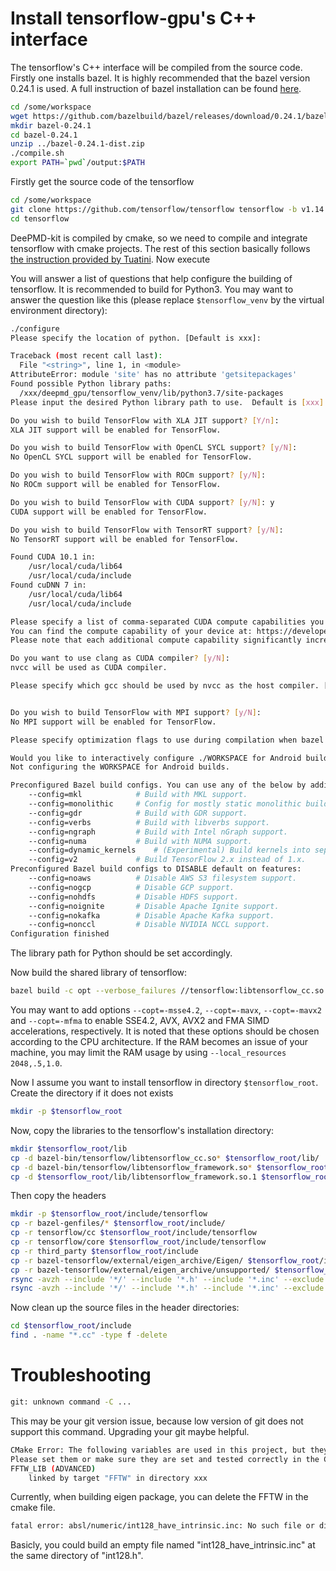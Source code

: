 # Install tensorflow-gpu's C++ interface 
The tensorflow's C++ interface will be compiled from the source code. Firstly one installs bazel. It is highly recommended that the bazel version 0.24.1 is used. A full instruction of bazel installation can be found [here](https://docs.bazel.build/versions/master/install.html).
```bash
cd /some/workspace
wget https://github.com/bazelbuild/bazel/releases/download/0.24.1/bazel-0.24.1-dist.zip
mkdir bazel-0.24.1
cd bazel-0.24.1
unzip ../bazel-0.24.1-dist.zip
./compile.sh
export PATH=`pwd`/output:$PATH
```

Firstly get the source code of the tensorflow
```bash
cd /some/workspace
git clone https://github.com/tensorflow/tensorflow tensorflow -b v1.14.0 --depth=1
cd tensorflow
```

DeePMD-kit is compiled by cmake, so we need to compile and integrate tensorflow with cmake projects. The rest of this section basically follows [the instruction provided by Tuatini](http://tuatini.me/building-tensorflow-as-a-standalone-project/). Now execute

You will answer a list of questions that help configure the building of tensorflow. It is recommended to build for Python3. You may want to answer the question like this (please replace `$tensorflow_venv` by the virtual environment directory):
```bash
./configure
Please specify the location of python. [Default is xxx]:

Traceback (most recent call last):
  File "<string>", line 1, in <module>
AttributeError: module 'site' has no attribute 'getsitepackages'
Found possible Python library paths:
  /xxx/deepmd_gpu/tensorflow_venv/lib/python3.7/site-packages
Please input the desired Python library path to use.  Default is [xxx]

Do you wish to build TensorFlow with XLA JIT support? [Y/n]:
XLA JIT support will be enabled for TensorFlow.

Do you wish to build TensorFlow with OpenCL SYCL support? [y/N]:
No OpenCL SYCL support will be enabled for TensorFlow.

Do you wish to build TensorFlow with ROCm support? [y/N]:
No ROCm support will be enabled for TensorFlow.

Do you wish to build TensorFlow with CUDA support? [y/N]: y
CUDA support will be enabled for TensorFlow.

Do you wish to build TensorFlow with TensorRT support? [y/N]:
No TensorRT support will be enabled for TensorFlow.

Found CUDA 10.1 in:
    /usr/local/cuda/lib64
    /usr/local/cuda/include
Found cuDNN 7 in:
    /usr/local/cuda/lib64
    /usr/local/cuda/include

Please specify a list of comma-separated CUDA compute capabilities you want to build with.
You can find the compute capability of your device at: https://developer.nvidia.com/cuda-gpus.
Please note that each additional compute capability significantly increases your build time and binary size, and that TensorFlow only supports compute capabilities >= 3.5 [Default is: 6.1,6.1]:

Do you want to use clang as CUDA compiler? [y/N]:
nvcc will be used as CUDA compiler.

Please specify which gcc should be used by nvcc as the host compiler. [Default is /usr/bin/gcc]:


Do you wish to build TensorFlow with MPI support? [y/N]:
No MPI support will be enabled for TensorFlow.

Please specify optimization flags to use during compilation when bazel option "--config=opt" is specified [Default is -march=native -Wno-sign-compare]:

Would you like to interactively configure ./WORKSPACE for Android builds? [y/N]:
Not configuring the WORKSPACE for Android builds.

Preconfigured Bazel build configs. You can use any of the below by adding "--config=<>" to your build command. See .bazelrc for more details.
	--config=mkl         	# Build with MKL support.
	--config=monolithic  	# Config for mostly static monolithic build.
	--config=gdr         	# Build with GDR support.
	--config=verbs       	# Build with libverbs support.
	--config=ngraph      	# Build with Intel nGraph support.
	--config=numa        	# Build with NUMA support.
	--config=dynamic_kernels	# (Experimental) Build kernels into separate shared objects.
	--config=v2          	# Build TensorFlow 2.x instead of 1.x.
Preconfigured Bazel build configs to DISABLE default on features:
	--config=noaws       	# Disable AWS S3 filesystem support.
	--config=nogcp       	# Disable GCP support.
	--config=nohdfs      	# Disable HDFS support.
	--config=noignite    	# Disable Apache Ignite support.
	--config=nokafka     	# Disable Apache Kafka support.
	--config=nonccl      	# Disable NVIDIA NCCL support.
Configuration finished
```

The library path for Python should be set accordingly.

Now build the shared library of tensorflow:
```bash
bazel build -c opt --verbose_failures //tensorflow:libtensorflow_cc.so
```
You may want to add options `--copt=-msse4.2`,  `--copt=-mavx`, `--copt=-mavx2` and `--copt=-mfma` to enable SSE4.2, AVX, AVX2 and FMA SIMD accelerations, respectively. It is noted that these options should be chosen according to the CPU architecture. If the RAM becomes an issue of your machine, you may limit the RAM usage by using `--local_resources 2048,.5,1.0`. 

Now I assume you want to install tensorflow in directory `$tensorflow_root`. Create the directory if it does not exists
```bash
mkdir -p $tensorflow_root
```
Now, copy the libraries to the tensorflow's installation directory:
```bash
mkdir $tensorflow_root/lib
cp -d bazel-bin/tensorflow/libtensorflow_cc.so* $tensorflow_root/lib/
cp -d bazel-bin/tensorflow/libtensorflow_framework.so* $tensorflow_root/lib/
cp -d $tensorflow_root/lib/libtensorflow_framework.so.1 $tensorflow_root/lib/libtensorflow_framework.so
```
Then copy the headers
```bash
mkdir -p $tensorflow_root/include/tensorflow
cp -r bazel-genfiles/* $tensorflow_root/include/
cp -r tensorflow/cc $tensorflow_root/include/tensorflow
cp -r tensorflow/core $tensorflow_root/include/tensorflow
cp -r third_party $tensorflow_root/include
cp -r bazel-tensorflow/external/eigen_archive/Eigen/ $tensorflow_root/include
cp -r bazel-tensorflow/external/eigen_archive/unsupported/ $tensorflow_root/include
rsync -avzh --include '*/' --include '*.h' --include '*.inc' --exclude '*' bazel-tensorflow/external/protobuf_archive/src/ $tensorflow_root/include/
rsync -avzh --include '*/' --include '*.h' --include '*.inc' --exclude '*' bazel-tensorflow/external/com_google_absl/absl/ $tensorflow_root/include/absl
```
Now clean up the source files in the header directories:
```bash
cd $tensorflow_root/include
find . -name "*.cc" -type f -delete
```

# Troubleshooting
```bash
git: unknown command -C ...
```
This may be your git version issue, because low version of git does not support this command. Upgrading your git maybe helpful.

```bash
CMake Error: The following variables are used in this project, but they are set to NOTFOUND.
Please set them or make sure they are set and tested correctly in the CMake files:
FFTW_LIB (ADVANCED)
    linked by target "FFTW" in directory xxx
```
Currently, when building eigen package, you can delete the FFTW in the cmake file.

```bash
fatal error: absl/numeric/int128_have_intrinsic.inc: No such file or directory
```
Basicly, you could build an empty file named "int128_have_intrinsic.inc" at the same directory of "int128.h".


